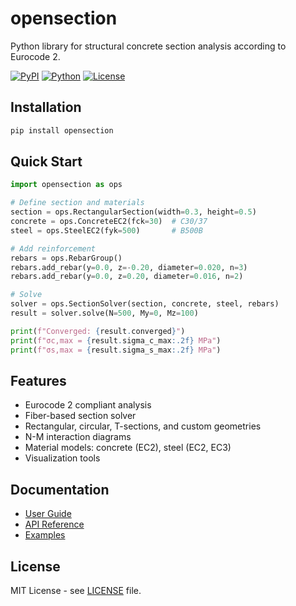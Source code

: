 # opensection

Python library for structural concrete section analysis according to Eurocode 2.

[![PyPI](https://img.shields.io/pypi/v/opensection.svg)](https://pypi.org/project/opensection/)
[![Python](https://img.shields.io/pypi/pyversions/opensection.svg)](https://pypi.org/project/opensection/)
[![License](https://img.shields.io/badge/License-MIT-blue.svg)](LICENSE)

## Installation

```bash
pip install opensection
```

## Quick Start

```python
import opensection as ops

# Define section and materials
section = ops.RectangularSection(width=0.3, height=0.5)
concrete = ops.ConcreteEC2(fck=30)  # C30/37
steel = ops.SteelEC2(fyk=500)       # B500B

# Add reinforcement
rebars = ops.RebarGroup()
rebars.add_rebar(y=0.0, z=-0.20, diameter=0.020, n=3)
rebars.add_rebar(y=0.0, z=0.20, diameter=0.016, n=2)

# Solve
solver = ops.SectionSolver(section, concrete, steel, rebars)
result = solver.solve(N=500, My=0, Mz=100)

print(f"Converged: {result.converged}")
print(f"σc,max = {result.sigma_c_max:.2f} MPa")
print(f"σs,max = {result.sigma_s_max:.2f} MPa")
```

## Features

- Eurocode 2 compliant analysis
- Fiber-based section solver
- Rectangular, circular, T-sections, and custom geometries
- N-M interaction diagrams
- Material models: concrete (EC2), steel (EC2, EC3)
- Visualization tools

## Documentation

- [User Guide](https://opensection.readthedocs.io)
- [API Reference](https://opensection.readthedocs.io/en/latest/api/)
- [Examples](examples/)

## License

MIT License - see [LICENSE](LICENSE) file.
